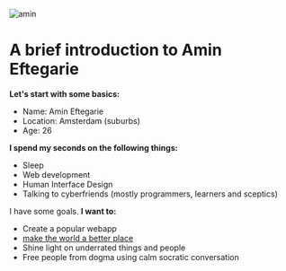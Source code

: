 ![amin](https://scontent-ams2-1.xx.fbcdn.net/hprofile-xpt1/v/t1.0-1/c482.190.158.158/12118649_10205197623526577_923950768365654850_n.jpg?oh=e7bd833270ff81ad9072e00f37b58713&oe=57116FE8)

# A brief introduction to Amin Eftegarie

**Let's start with some basics:**
* Name: Amin Eftegarie
* Location: Amsterdam (suburbs)
* Age: 26

**I spend my seconds on the following things:**
* Sleep
* Web development
* Human Interface Design
* Talking to cyberfriends (mostly programmers, learners and sceptics) 

I have some goals. **I want to:**
* Create a popular webapp
* [make the world a better place](https://youtu.be/J-GVd_HLlps?t=34s)
* Shine light on underrated things and people
* Free people from dogma using calm socratic conversation
